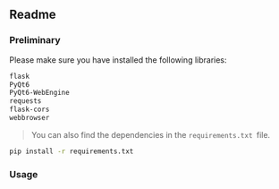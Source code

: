 ## Readme

### Preliminary

Please make sure you have installed the following libraries:

```bash
flask
PyQt6
PyQt6-WebEngine
requests
flask-cors
webbrowser
```

> You can also find the dependencies in the `requirements.txt `file.

```bash
pip install -r requirements.txt
```

### Usage


